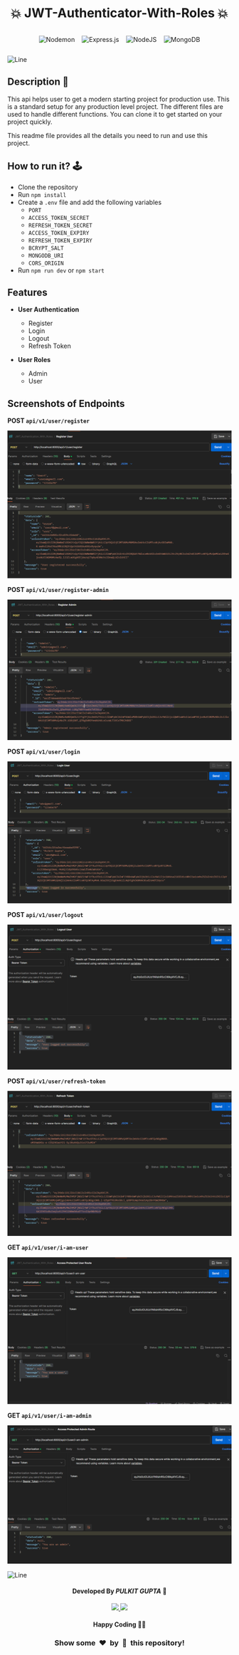 <h1 align='center'><b>💥 JWT-Authenticator-With-Roles 💥</b></h1>

<div style='display: flex; justify-content: center; gap: 1rem'>

  ![Nodemon](https://img.shields.io/badge/NODEMON-%23323330.svg?style=for-the-badge&logo=nodemon&logoColor=%BBDEAD)

  ![Express.js](https://img.shields.io/badge/express.js-%23404d59.svg?style=for-the-badge&logo=express&logoColor=%2361DAFB)

  ![NodeJS](https://img.shields.io/badge/node.js-6DA55F?style=for-the-badge&logo=node.js&logoColor=white)

  ![MongoDB](https://img.shields.io/badge/MongoDB-%234ea94b.svg?style=for-the-badge&logo=mongodb&logoColor=white)

</div>

![Line](https://github.com/Avdhesh-Varshney/WebMasterLog/assets/114330097/4b78510f-a941-45f8-a9d5-80ed0705e847)


##  Description 📃

<div>
  <p>This api helps user to get a modern starting project for production use. This is a standard setup for any production level project. The different files are used to handle different functions. You can clone it to get started on your project quickly.

  This readme file provides all the details you need to run and use this project.</p>
</div>


## How to run it? 🕹️

- Clone the repository
- Run `npm install`
- Create a `.env` file and add the following variables
  - `PORT`
  - `ACCESS_TOKEN_SECRET`
  - `REFRESH_TOKEN_SECRET`
  - `ACCESS_TOKEN_EXPIRY`
  - `REFRESH_TOKEN_EXPIRY`
  - `BCRYPT_SALT`
  - `MONGODB_URI`
  - `CORS_ORIGIN`
- Run `npm run dev` or `npm start`



## Features

- **User Authentication**

  - Register
  - Login
  - Logout
  - Refresh Token

- **User Roles**
  - Admin
  - User

## Screenshots of Endpoints

**POST `api/v1/user/register`**

  ![alt text](images/image.png)

**POST `api/v1/user/register-admin`**

  ![alt text](images/register_admin.png)

**POST `api/v1/user/login`**

  ![alt text](images/image-1.png)

**POST `api/v1/user/logout`**

  ![alt text](images/logout.png)

**POST `api/v1/user/refresh-token`**

  ![alt text](images/refresh.png)

**GET `api/v1/user/i-am-user`**

  ![alt text](images/protectedUser.png)

**GET `api/v1/user/i-am-admin`**

  ![alt text](images/protected_admin.png)

![Line](https://github.com/Avdhesh-Varshney/WebMasterLog/assets/114330097/4b78510f-a941-45f8-a9d5-80ed0705e847)

<h4 align='center'>Developed By <b><i>PULKIT GUPTA</i></b> 👦</h4>
<p align='center'>
  <a href='https://www.linkedin.com/in/pulkit-gupta-b16a721ba'>
    <img src='https://img.shields.io/badge/linkedin-%230077B5.svg?style=for-the-badge&logo=linkedin&logoColor=white' />
  </a>
  <a href='https://github.com/Pulkit95700'>
    <img src='https://img.shields.io/badge/github-%23121011.svg?style=for-the-badge&logo=github&logoColor=white' />
  </a>
</p>

<h4 align='center'>Happy Coding 🧑‍💻</h4>

<h3 align="center">Show some &nbsp;❤️&nbsp; by &nbsp;🌟&nbsp; this repository!</h3>
